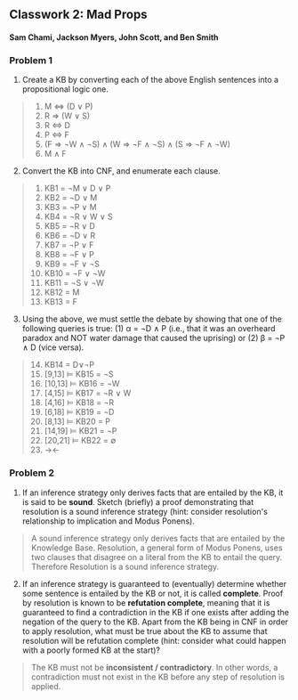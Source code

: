 ##  Classwork 2: Mad Props
####  Sam Chami, Jackson Myers, John Scott, and Ben Smith


###  Problem 1
1.  Create a KB by converting each of the above English sentences into a propositional logic one.

>  1.  M ⇔ (D ∨ P)
>  2.  R ⇒ (W ∨ S)
>  3.  R ⇔ D
>  4.  P ⇔ F
>  5.  (F ⇒ ¬W ∧ ¬S) ∧ (W ⇒ ¬F ∧ ¬S) ∧ (S ⇒ ¬F ∧ ¬W)
>  6.  M ∧ F

2.  Convert the KB into CNF, and enumerate each clause.

>  1.  KB1 = ¬M ∨ D ∨ P
>  2.  KB2 = ¬D ∨ M
>  3.  KB3 = ¬P ∨ M
>  4.  KB4 = ¬R ∨ W ∨ S
>  5.  KB5 = ¬R ∨ D
>  6.  KB6 = ¬D ∨ R
>  7.  KB7 = ¬P ∨ F
>  8.  KB8 = ¬F ∨ P
>  9.  KB9 = ¬F ∨ ¬S
>  10.  KB10 = ¬F ∨ ¬W
>  11.  KB11 = ¬S ∨ ¬W
>  12.  KB12 = M
>  13.  KB13 = F

3.  Using the above, we must settle the debate by showing that one of the following queries is true: (1) α = ¬D ∧ P (i.e., that it was an overheard paradox and NOT water damage that caused the uprising) or (2) β = ¬P ∧ D (vice versa).

>  14.  KB14 = D∨¬P
>  15.  [9,13] ⊨ KB15 = ¬S
>  16.  [10,13] ⊨ KB16 = ¬W
>  17.  [4,15] ⊨ KB17 = ¬R ∨ W
>  18.  [4,16] ⊨ KB18 = ¬R
>  19.  [6,18] ⊨ KB19 = ¬D
>  20.  [8,13] ⊨ KB20 = P
>  21.  [14,19] ⊨ KB21 = ¬P
>  22.  [20,21] ⊨ KB22 = ∅
>  23.  →←



###  Problem 2
1.  If an inference strategy only derives facts that are entailed by the KB, it is said to be __sound__. Sketch (briefly) a proof demonstrating that resolution is a sound inference strategy (hint: consider resolution's relationship to implication and Modus Ponens).

>  A sound inference strategy only derives facts that are entailed by the Knowledge Base. Resolution, a general form of Modus Ponens, uses two clauses that disagree on a literal from the KB to entail the query. Therefore Resolution is a sound inference strategy.

2.  If an inference strategy is guaranteed to (eventually) determine whether some sentence is entailed by the KB or not, it is called __complete__. Proof by resolution is known to be __refutation complete__, meaning that it is guaranteed to find a contradiction in the KB if one exists after adding the negation of the query to the KB. Apart from the KB being in CNF in order to apply resolution, what must be true about the KB to assume that resolution will be refutation complete (hint: consider what could happen with a poorly formed KB at the start)?

>  The KB must not be __inconsistent / contradictory__. In other words, a contradiction must not exist in the KB before any step of resolution is applied.
